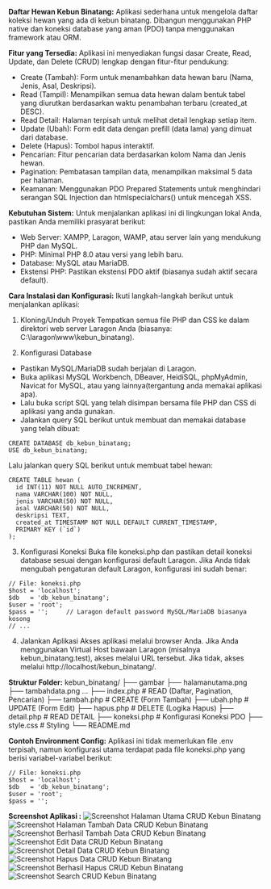 **Daftar Hewan Kebun Binatang:**
Aplikasi sederhana untuk mengelola daftar koleksi hewan yang ada di kebun binatang. Dibangun menggunakan PHP native dan koneksi database yang aman (PDO) tanpa menggunakan framework atau ORM.

**Fitur yang Tersedia:**
Aplikasi ini menyediakan fungsi dasar Create, Read, Update, dan Delete (CRUD) lengkap dengan fitur-fitur pendukung:
- Create (Tambah): Form untuk menambahkan data hewan baru (Nama, Jenis, Asal, Deskripsi).
- Read (Tampil): Menampilkan semua data hewan dalam bentuk tabel yang diurutkan berdasarkan waktu penambahan terbaru (created_at DESC).
- Read Detail: Halaman terpisah untuk melihat detail lengkap setiap item.
- Update (Ubah): Form edit data dengan prefill (data lama) yang dimuat dari database.
- Delete (Hapus): Tombol hapus interaktif.
- Pencarian: Fitur pencarian data berdasarkan kolom Nama dan Jenis hewan.
- Pagination: Pembatasan tampilan data, menampilkan maksimal 5 data per halaman.
- Keamanan: Menggunakan PDO Prepared Statements untuk menghindari serangan SQL Injection dan htmlspecialchars() untuk mencegah XSS.

**Kebutuhan Sistem:**
Untuk menjalankan aplikasi ini di lingkungan lokal Anda, pastikan Anda memiliki prasyarat berikut:
- Web Server: XAMPP, Laragon, WAMP, atau server lain yang mendukung PHP dan MySQL.
- PHP: Minimal PHP 8.0 atau versi yang lebih baru.
- Database: MySQL atau MariaDB.
- Ekstensi PHP: Pastikan ekstensi PDO aktif (biasanya sudah aktif secara default).

**Cara Instalasi dan Konfigurasi:**
Ikuti langkah-langkah berikut untuk menjalankan aplikasi:
1. Kloning/Unduh Proyek
Tempatkan semua file PHP dan CSS ke dalam direktori web server Laragon Anda (biasanya: C:\laragon\www\kebun_binatang).

2. Konfigurasi Database
- Pastikan MySQL/MariaDB sudah berjalan di Laragon.
- Buka aplikasi MySQL Workbench, DBeaver, HeidiSQL, phpMyAdmin, Navicat for MySQL, atau yang lainnya(tergantung anda memakai aplikasi apa).
- Lalu buka script SQL yang telah disimpan bersama file PHP dan CSS di aplikasi yang anda gunakan.
- Jalankan query SQL berikut untuk membuat dan memakai database yang telah dibuat: 
```
CREATE DATABASE db_kebun_binatang;
USE db_kebun_binatang;
```
Lalu jalankan query SQL berikut untuk membuat tabel hewan:
```
CREATE TABLE hewan (
  id INT(11) NOT NULL AUTO_INCREMENT,
  nama VARCHAR(100) NOT NULL,
  jenis VARCHAR(50) NOT NULL,
  asal VARCHAR(50) NOT NULL,
  deskripsi TEXT,
  created_at TIMESTAMP NOT NULL DEFAULT CURRENT_TIMESTAMP,
  PRIMARY KEY (`id`)
);
```

3. Konfigurasi Koneksi
Buka file koneksi.php dan pastikan detail koneksi database sesuai dengan konfigurasi default Laragon. Jika Anda tidak mengubah pengaturan default Laragon, konfigurasi ini sudah benar:
```
// File: koneksi.php
$host = 'localhost';
$db   = 'db_kebun_binatang';
$user = 'root'; 
$pass = '';     // Laragon default password MySQL/MariaDB biasanya kosong
// ...
```
4. Jalankan Aplikasi
Akses aplikasi melalui browser Anda. Jika Anda menggunakan Virtual Host bawaan Laragon (misalnya kebun_binatang.test), akses melalui URL tersebut. Jika tidak, akses melalui http://localhost/kebun_binatang/.

**Struktur Folder:**
kebun_binatang/
├── gambar
  ├── halamanutama.png
  ├── tambahdata.png
  ...
├── index.php      # READ (Daftar, Pagination, Pencarian)
├── tambah.php     # CREATE (Form Tambah)
├── ubah.php       # UPDATE (Form Edit)
├── hapus.php      # DELETE (Logika Hapus)
├── detail.php     # READ DETAIL
├── koneksi.php    # Konfigurasi Koneksi PDO
├── style.css      # Styling
└── README.md

**Contoh Environment Config:**
Aplikasi ini tidak memerlukan file .env terpisah, namun konfigurasi utama terdapat pada file koneksi.php 
yang berisi variabel-variabel berikut:
```
// File: koneksi.php
$host = 'localhost';
$db   = 'db_kebun_binatang';
$user = 'root';
$pass = '';
```

**Screenshot Aplikasi :**
![Screenshot Halaman Utama CRUD Kebun Binatang](gambar/halamanutama.png)
![Screenshot Halaman Tambah Data CRUD Kebun Binatang](gambar/tambahdata.png)
![Screenshot Berhasil Tambah Data CRUD Kebun Binatang](gambar/berhasiltambah.png)
![Screenshot Edit Data CRUD Kebun Binatang](gambar/ubahdata.png)
![Screenshot Detail Data CRUD Kebun Binatang](gambar/detaildata.png)
![Screenshot Hapus Data CRUD Kebun Binatang](gambar/hapusdata.png)
![Screenshot Berhasil Hapus CRUD Kebun Binatang](gambar/berhasilhapus.png)
![Screenshot Search CRUD Kebun Binatang](gambar/search.png)